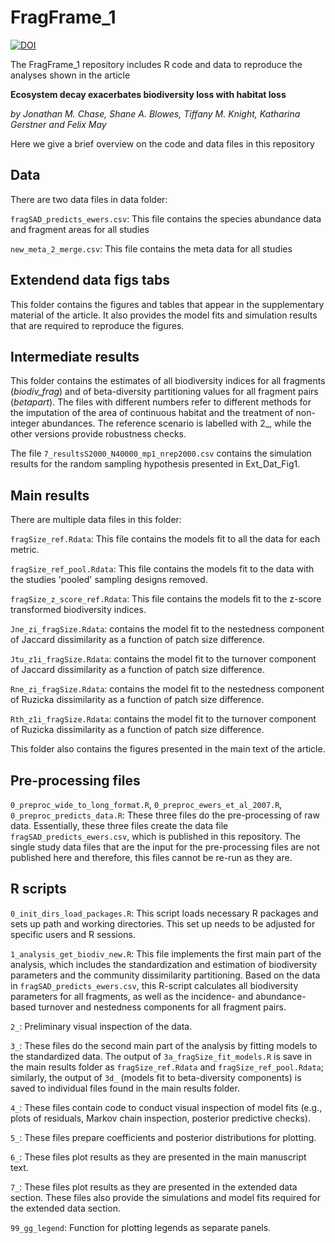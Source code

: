 
<!-- README.md is generated from README.Rmd. Please edit that file -->
FragFrame\_1
============

<!-- badges: start -->
[![DOI](https://zenodo.org/badge/73482248.svg)](https://zenodo.org/badge/latestdoi/73482248) <!-- badges: end -->

The FragFrame\_1 repository includes R code and data to reproduce the analyses shown in the article

**Ecosystem decay exacerbates biodiversity loss with habitat loss**

*by Jonathan M. Chase, Shane A. Blowes, Tiffany M. Knight, Katharina Gerstner and Felix May*

Here we give a brief overview on the code and data files in this repository

Data
----

There are two data files in data folder:

`fragSAD_predicts_ewers.csv`: This file contains the species abundance data and fragment areas for all studies

`new_meta_2_merge.csv`: This file contains the meta data for all studies

Extendend data figs tabs
------------------------

This folder contains the figures and tables that appear in the supplementary material of the article. It also provides the model fits and simulation results that are required to reproduce the figures.

Intermediate results
--------------------

This folder contains the estimates of all biodiversity indices for all fragments (*biodiv\_frag*) and of beta-diversity partitioning values for all fragment pairs (*betapart*). The files with different numbers refer to different methods for the imputation of the area of continuous habitat and the treatment of non-integer abundances. The reference scenario is labelled with 2\_, while the other versions provide robustness checks.

The file `7_resultsS2000_N40000_mp1_nrep2000.csv` contains the simulation results for the random sampling hypothesis presented in Ext\_Dat\_Fig1.

Main results
------------

There are multiple data files in this folder:

`fragSize_ref.Rdata`: This file contains the models fit to all the data for each metric.

`fragSize_ref_pool.Rdata`: This file contains the models fit to the data with the studies 'pooled' sampling designs removed.

`fragSize_z_score_ref.Rdata`: This file contains the models fit to the z-score transformed biodiversity indices.

`Jne_zi_fragSize.Rdata`: contains the model fit to the nestedness component of Jaccard dissimilarity as a function of patch size difference.

`Jtu_z1i_fragSize.Rdata`: contains the model fit to the turnover component of Jaccard dissimilarity as a function of patch size difference.

`Rne_zi_fragSize.Rdata`: contains the model fit to the nestedness component of Ruzicka dissimilarity as a function of patch size difference.

`Rth_z1i_fragSize.Rdata`: contains the model fit to the turnover component of Ruzicka dissimilarity as a function of patch size difference.

This folder also contains the figures presented in the main text of the article.

Pre-processing files
--------------------

`0_preproc_wide_to_long_format.R`, `0_preproc_ewers_et_al_2007.R`, `0_preproc_predicts_data.R`: These three files do the pre-processing of raw data. Essentially, these three files create the data file `fragSAD_predicts_ewers.csv`, which is published in this repository. The single study data files that are the input for the pre-processing files are not published here and therefore, this files cannot be re-run as they are.

R scripts
---------

`0_init_dirs_load_packages.R`: This script loads necessary R packages and sets up path and working directories. This set up needs to be adjusted for specific users and R sessions.

`1_analysis_get_biodiv_new.R`: This file implements the first main part of the analysis, which includes the standardization and estimation of biodiversity parameters and the community dissimilarity partitioning. Based on the data in `fragSAD_predicts_ewers.csv`, this R-script calculates all biodiversity parameters for all fragments, as well as the incidence- and abundance-based turnover and nestedness components for all fragment pairs.

`2_`: Preliminary visual inspection of the data.

`3_`: These files do the second main part of the analysis by fitting models to the standardized data. The output of `3a_fragSize_fit_models.R` is save in the main results folder as `fragSize_ref.Rdata` and `fragSize_ref_pool.Rdata`; similarly, the output of `3d_` (models fit to beta-diversity components) is saved to individual files found in the main results folder.

`4_`: These files contain code to conduct visual inspection of model fits (e.g., plots of residuals, Markov chain inspection, posterior predictive checks).

`5_`: These files prepare coefficients and posterior distributions for plotting.

`6_`: These files plot results as they are presented in the main manuscript text.

`7_`: These files plot results as they are presented in the extended data section. These files also provide the simulations and model fits required for the extended data section.

`99_gg_legend`: Function for plotting legends as separate panels.
